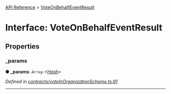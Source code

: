[API Reference](../README.md) > [VoteOnBehalfEventResult](../interfaces/VoteOnBehalfEventResult.md)



# Interface: VoteOnBehalfEventResult


## Properties
<a id="_params"></a>

###  _params

**●  _params**:  *`Array`.<[Hash](../#Hash)>* 

*Defined in [contracts/voteInOrganizationScheme.ts:91](https://github.com/daostack/arc.js/blob/caacbb2/lib/contracts/voteInOrganizationScheme.ts#L91)*





___


